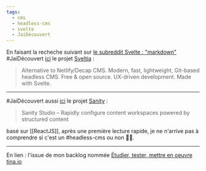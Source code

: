 ```yaml
---
tags:
  - cms
  - headless-cms
  - svelte
  - JaiDécouvert
---
```

En faisant la recheche suivant sur [le subreddit Svelte : "markdown"](https://old.reddit.com/r/sveltejs/search?q=markdown&restrict_sr=on&include_over_18=on&sort=relevance&t=all) #JaiDécouvert [ici](https://old.reddit.com/r/sveltejs/comments/15ttwsg/blog_markdown_vs_sanity_headless_cms/) le projet [Sveltia](https://github.com/sveltia/sveltia-cms) :

> Alternative to Netlify/Decap CMS. Modern, fast, lightweight, Git-based headless CMS. Free & open source. UX-driven development. Made with Svelte. 

---

#JaiDécouvert aussi [ici](https://old.reddit.com/r/sveltejs/comments/15ttwsg/blog_markdown_vs_sanity_headless_cms/) le projet [Sanity](https://github.com/sanity-io/sanity) :

>  Sanity Studio – Rapidly configure content workspaces powered by structured content 

basé sur [[ReactJS]], après une première lecture rapide, je ne n'arrive pas à comprendre si c'est un #headless-cms ou non 🙅‍♀️.

---

En lien : l'issue de mon backlog nommée [Étudier, tester, mettre en oeuvre tina.io](https://github.com/stephane-klein/backlog/issues/135)